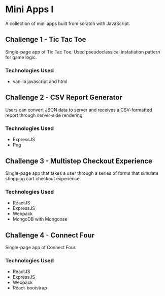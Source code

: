# Mini Apps I

A collection of mini apps built from scratch with JavaScript.

## Challenge 1 - Tic Tac Toe
  Single-page app of Tic Tac Toe. Used pseudoclassical instatiation pattern for game logic.
  
  ### Technologies Used
  - vanilla javascript and html

## Challenge 2 - CSV Report Generator
  Users can convert JSON data to server and receives a CSV-formatted report through server-side rendering.
  
  ### Technologies Used
  - ExpressJS
  - Pug
  
## Challenge 3 - Multistep Checkout Experience
  Single-page app that takes a user through a series of forms that simulate shopping cart checkout experience.
  
  ### Technologies Used
  - ReactJS
  - ExpressJS
  - Webpack
  - MongoDB with Mongoose

## Challenge 4 - Connect Four
  Single-page app of Connect Four.
  
  ### Technologies Used
  - ReactJS
  - ExpressJS
  - Webpack
  - React-bootstrap

